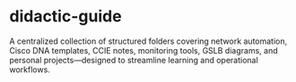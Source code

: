 # didactic-guide
A centralized collection of structured folders covering network automation, Cisco DNA templates, CCIE notes, monitoring tools, GSLB diagrams, and personal projects—designed to streamline learning and operational workflows.
